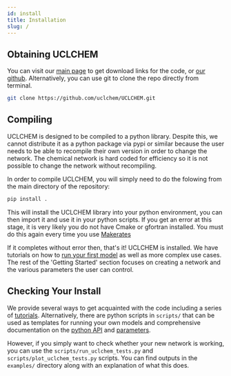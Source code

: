 ```yaml
---
id: install
title: Installation
slug: /
---
```


## Obtaining UCLCHEM

You can visit our [main page](https://github.com/uclchem/UCLCHEM) to get download links for the code, or [our github](https://github.com/uclchem/UCLCHEM). Alternatively, you can use git to clone the repo directly from terminal.

```bash
git clone https://github.com/uclchem/UCLCHEM.git
```

## Compiling
UCLCHEM is designed to be compiled to a python library. Despite this, we cannot distribute it as a python package via pypi or similar because the user needs to be able to recompile their own version in order to change the network. The chemical network is hard coded for efficiency so it is not possible to change the network without recompiling.

In order to compile UCLCHEM, you will simply need to do the folowing from the main directory of the repository:

```bash
pip install .
```
This will install the UCLCHEM library into your python environment, you can then import it and use it in your python scripts. If you get an error at this stage, it is very likely you do not have Cmake or gfortran installed. You must do this again every time you use [Makerates](/docs/network)

If it completes without error then, that's it! UCLCHEM is installed. We have tutorials on how to [run your first model](/docs/first_model) as well as more complex use cases. The rest of the 'Getting Started' section focuses on creating a network and the various parameters the user can control. 

## Checking Your Install
We provide several ways to get acquainted with the code including a series of [tutorials](/docs/category/tutorials). Alternatively, there are python scripts in `scripts/` that can be used as templates for running your own models and comprehensive documentation on the [python API](/docs/pythonapi) and [parameters](/docs/parameters).

However, if you simply want to check whether your new network is working, you can use the `scripts/run_uclchem_tests.py` and `scripts/plot_uclchem_tests.py` scripts. You can find outputs in the `examples/` directory along with an explanation of what this does.